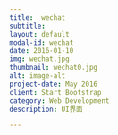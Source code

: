 ```yaml
---
title:  wechat
subtitle:  
layout: default
modal-id: wechat
date: 2016-01-10
img: wechat.jpg
thumbnail: wechat0.jpg
alt: image-alt
project-date: May 2016
client: Start Bootstrap
category: Web Development
description: UI界面

---
```

